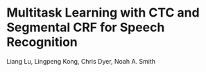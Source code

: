 # Multitask Learning with CTC and Segmental CRF for Speech Recognition

Liang Lu, Lingpeng Kong, Chris Dyer, Noah A. Smith